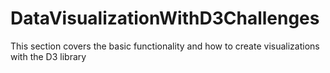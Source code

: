 # DataVisualizationWithD3Challenges
This section covers the basic functionality and how to create visualizations with the D3 library
